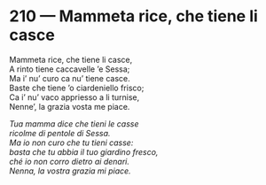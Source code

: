 # 210 — Mammeta rice, che tiene li casce

Mammeta rice, che tiene li casce,  
A rinto tiene caccavelle ’e Sessa;  
Ma i’ nu’ curo ca nu’ tiene casce.  
Baste che tiene ’o ciardeniello frisco;  
Ca i’ nu’ vaco appriesso a li turnise,  
Nenne’, la grazia vosta me piace.

_Tua mamma dice che tieni le casse  
ricolme di pentole di Sessa.  
Ma io non curo che tu tieni casse:  
basta che tu abbia il tuo giardino fresco,  
ché io non corro dietro ai denari.  
Nenna, la vostra grazia mi piace._

